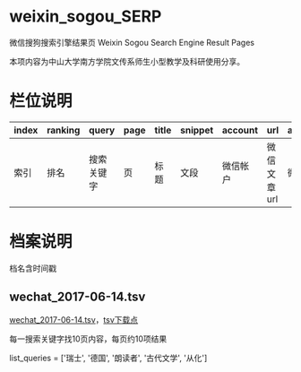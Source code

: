 # weixin_sogou_SERP
微信搜狗搜索引擎结果页
Weixin Sogou Search Engine Result Pages

本项内容为中山大学南方学院文传系师生小型教学及科研使用分享。

# 栏位说明


| index   | ranking   | query   | page   | title   | snippet   | account   | url       | account_url   |
|---------|-----------|---------|--------|---------|-----------|-----------|-----------|---------------|
| 索引 | 排名 | 搜索关键字 | 页 | 标题 | 文段 | 微信帐户 | 微信文章url | 微信帐户_url | 

# 档案说明
档名含时间戳

## wechat_2017-06-14.tsv
[wechat_2017-06-14.tsv](wechat_2017-06-14.tsv)，[tsv下载点](https://github.com/hanteng/weixin_sogou_SERP/raw/master/wechat_2017-06-14.tsv)

每一搜索关键字找10页内容，每页约10项结果

list_queries = ['瑞士', '德国', '朗读者', '古代文学', '从化']


